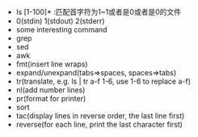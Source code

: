 - ls [1-100]* :匹配首字符为1~1或者是0或者是0的文件
- 0(stdin) 1(stdout) 2(stderr)
- some interesting command
 - grep
 - sed
 - awk
 - fmt(insert line wraps)
 - expand/unexpand(tabs=>spaces, spaces=>tabs)
 - tr(translate, e.g. ls | tr a-f 1-6, use 1-6 to replace a-f)
 - nl(add number lines)
 - pr(format for printer)
 - sort
 - tac(display lines in reverse order, the last line first)
 - reverse(for each line, print the last character first)
